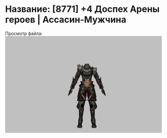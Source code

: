 # Название: [8771] +4 Доспех Арены героев | Ассасин-Мужчина

Просмотр файла:
![p060031.png](p060031.png)